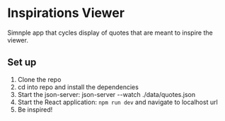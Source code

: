 # Inspirations Viewer

Simnple app that cycles display of quotes that are meant to inspire the viewer.

## Set up

1. Clone the repo
2. cd into repo and install the dependencies
3. Start the json-server: json-server --watch ./data/quotes.json
4. Start the React application: `npm run dev` and navigate to localhost url
5. Be inspired!
